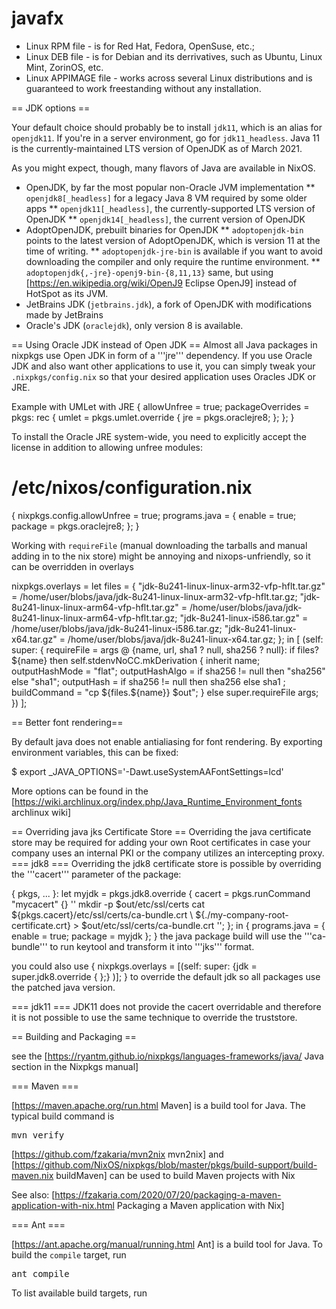 # javafx
* Linux RPM file - is for Red Hat, Fedora, OpenSuse, etc.;  
* Linux DEB file - is for Debian and its derrivatives, such as Ubuntu, Linux Mint, ZorinOS, etc.  
* Linux APPIMAGE file - works across several Linux distributions and is guaranteed to work freestanding without any installation.  

== JDK options ==

Your default choice should probably be to install <code>jdk11</code>, which is an alias for <code>openjdk11</code>. If you're in a server environment, go for <code>jdk11_headless</code>. Java 11 is the currently-maintained LTS version of OpenJDK as of March 2021.

As you might expect, though, many flavors of Java are available in NixOS.

* OpenJDK, by far the most popular non-Oracle JVM implementation
** <code>openjdk8[_headless]</code> for a legacy Java 8 VM required by some older apps
** <code>openjdk11[_headless]</code>, the currently-supported LTS version of OpenJDK
** <code>openjdk14[_headless]</code>, the current version of OpenJDK
* AdoptOpenJDK, prebuilt binaries for OpenJDK
** <code>adoptopenjdk-bin</code> points to the latest version of AdoptOpenJDK, which is version 11 at the time of writing.
** <code>adoptopenjdk-jre-bin</code> is available if you want to avoid downloading the compiler and only require the runtime environment.
** <code>adoptopenjdk{,-jre}-openj9-bin-{8,11,13}</code> same, but using [https://en.wikipedia.org/wiki/OpenJ9 Eclipse OpenJ9] instead of HotSpot as its JVM.
* JetBrains JDK (<code>jetbrains.jdk</code>), a fork of OpenJDK with modifications made by JetBrains
* Oracle's JDK (<code>oraclejdk</code>), only version 8 is available.

== Using Oracle JDK instead of Open JDK ==
Almost all Java packages in nixpkgs use Open JDK in form of a '''jre''' dependency. If you use Oracle JDK and also want other applications 
to use it, you can simply tweak your <code>.nixpkgs/config.nix</code> so that your desired application uses Oracles JDK or JRE.  

Example with UMLet with JRE 
<syntaxhighlight lang="nix">
{
  allowUnfree = true;
  packageOverrides = pkgs: rec {
    umlet = pkgs.umlet.override {
      jre = pkgs.oraclejre8;
    };
  };
}
</syntaxhighlight>

To install the Oracle JRE system-wide, you need to explicitly accept the license in addition to allowing unfree modules:
<syntaxhighlight lang="nix">
# /etc/nixos/configuration.nix
{
  nixpkgs.config.allowUnfree = true;
  programs.java = { enable = true; package = pkgs.oraclejre8; };
}
</syntaxhighlight>

Working with `requireFile` (manual downloading the tarballs and manual adding in to the nix store) might be annoying and nixops-unfriendly, so it can be overridden in overlays

<syntaxhighlight lang="nix">
nixpkgs.overlays = let
  files = {
    "jdk-8u241-linux-linux-arm32-vfp-hflt.tar.gz" = /home/user/blobs/java/jdk-8u241-linux-linux-arm32-vfp-hflt.tar.gz;
    "jdk-8u241-linux-linux-arm64-vfp-hflt.tar.gz" = /home/user/blobs/java/jdk-8u241-linux-linux-arm64-vfp-hflt.tar.gz;
    "jdk-8u241-linux-i586.tar.gz"                 = /home/user/blobs/java/jdk-8u241-linux-i586.tar.gz;
    "jdk-8u241-linux-x64.tar.gz"                  = /home/user/blobs/java/jdk-8u241-linux-x64.tar.gz;
  };
in [
  (self: super: {
    requireFile = args @ {name, url, sha1 ? null, sha256 ? null}:
      if files?${name} then
        self.stdenvNoCC.mkDerivation {
          inherit name;
          outputHashMode = "flat";
          outputHashAlgo = if sha256 != null then "sha256" else "sha1";
          outputHash     = if sha256 != null then  sha256  else  sha1 ;
          buildCommand   = "cp ${files.${name}} $out";
        }
      else
        super.requireFile args;
  })
];
</syntaxhighlight>

== Better font rendering==

By default java does not enable antialiasing for font rendering. By exporting environment variables, this can be fixed:

<syntaxhighlight lang="console">
$ export _JAVA_OPTIONS='-Dawt.useSystemAAFontSettings=lcd'
</syntaxhighlight>

More options can be found in the [https://wiki.archlinux.org/index.php/Java_Runtime_Environment_fonts archlinux wiki]

== Overriding java jks Certificate Store ==
Overriding the java certificate store may be required for adding your own Root certificates in case your company uses an internal PKI or the company utilizes an intercepting proxy.
=== jdk8 ===
Overriding the jdk8 certificate store is possible by overriding the '''cacert''' parameter of the package:

<syntaxHighlight lang=nix>
{ pkgs, ... }:
let 
  myjdk = pkgs.jdk8.override {
    cacert = pkgs.runCommand "mycacert" {} ''
      mkdir -p $out/etc/ssl/certs
      cat ${pkgs.cacert}/etc/ssl/certs/ca-bundle.crt \
        ${./my-company-root-certificate.crt} > $out/etc/ssl/certs/ca-bundle.crt
    '';
  };
in {
  programs.java = {
    enable = true;
    package = myjdk
  };
}
</syntaxHighlight>
the java package build will use the '''ca-bundle''' to run keytool and transform it into '''jks''' format.

you could also use <syntaxHighlight lang=nix>
{
  nixpkgs.overlays = [(self: super: {jdk = super.jdk8.override { };} )];
}
</syntaxHighlight> to override the default jdk so all packages use the patched java version.

=== jdk11 ===
JDK11 does not provide the cacert overridable and therefore it is not possible to use the same technique to override the truststore.

== Building and Packaging ==

see the [https://ryantm.github.io/nixpkgs/languages-frameworks/java/ Java section in the Nixpkgs manual]

=== Maven ===

[https://maven.apache.org/run.html Maven] is a build tool for Java. The typical build command is

<pre>mvn verify</pre>

[https://github.com/fzakaria/mvn2nix mvn2nix] and [https://github.com/NixOS/nixpkgs/blob/master/pkgs/build-support/build-maven.nix buildMaven] can be used to build Maven projects with Nix

See also: [https://fzakaria.com/2020/07/20/packaging-a-maven-application-with-nix.html Packaging a Maven application with Nix]

=== Ant ===

[https://ant.apache.org/manual/running.html Ant] is a build tool for Java. To build the <code>compile</code> target, run

<pre>ant compile</pre>

To list available build targets, run